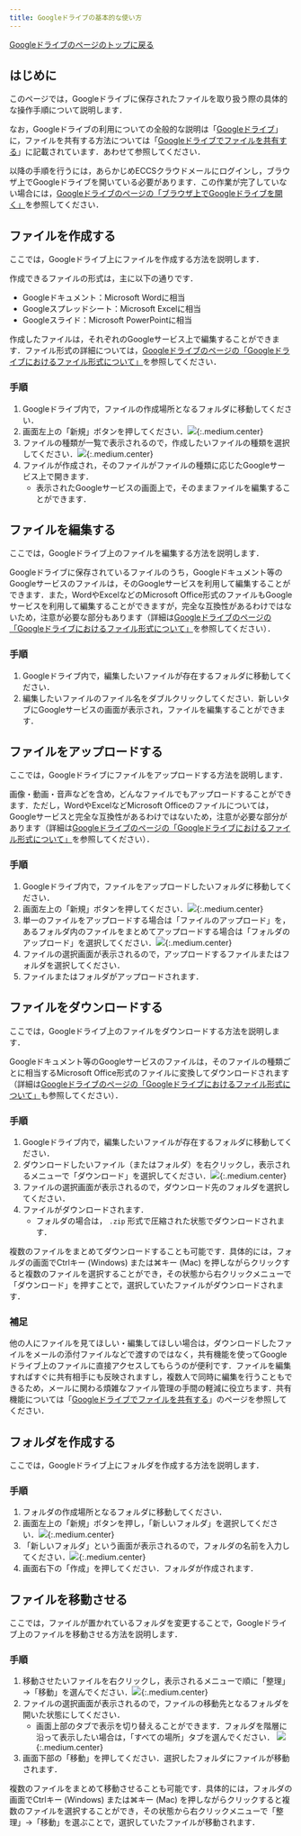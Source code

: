 ```yaml
---
title: Googleドライブの基本的な使い方
---
```


[Googleドライブのページのトップに戻る](.)

## はじめに

このページでは，Googleドライブに保存されたファイルを取り扱う際の具体的な操作手順について説明します．

なお，Googleドライブの利用についての全般的な説明は「[Googleドライブ](.)」に，ファイルを共有する方法については「[Googleドライブでファイルを共有する](share)」に記載されています．あわせて参照してください．

以降の手順を行うには，あらかじめECCSクラウドメールにログインし，ブラウザ上でGoogleドライブを開いている必要があります．この作業が完了していない場合には，[Googleドライブのページの「ブラウザ上でGoogleドライブを開く」](.#access)を参照してください．

## ファイルを作成する

ここでは，Googleドライブ上にファイルを作成する方法を説明します．

作成できるファイルの形式は，主に以下の通りです．

- Googleドキュメント：Microsoft Wordに相当
- Googleスプレッドシート：Microsoft Excelに相当
- Googleスライド：Microsoft PowerPointに相当

作成したファイルは，それぞれのGoogleサービス上で編集することができます．ファイル形式の詳細については，[Googleドライブのページの「Googleドライブにおけるファイル形式について」](.#format)を参照してください．

### 手順

1. Googleドライブ内で，ファイルの作成場所となるフォルダに移動してください．
1. 画面左上の「新規」ボタンを押してください．![](top-new.png){:.medium.center}
1. ファイルの種類が一覧で表示されるので，作成したいファイルの種類を選択してください．![](new-item.png){:.medium.center}
1. ファイルが作成され，そのファイルがファイルの種類に応じたGoogleサービス上で開きます．
    - 表示されたGoogleサービスの画面上で，そのままファイルを編集することができます．

<!-- なお，Web版のOfficeアプリで作成されたファイルは，自動的にOneDrive上に保存されます．このことを利用して，OneDriveからではなく，Web版のOfficeアプリからファイルを作成することもできます． ==相当するものは https://docs.google.com/document/ だけど，どれくらい使われているのかしら== -->

## ファイルを編集する

ここでは，Googleドライブ上のファイルを編集する方法を説明します．

Googleドライブに保存されているファイルのうち，Googleドキュメント等のGoogleサービスのファイルは，そのGoogleサービスを利用して編集することができます．また，WordやExcelなどのMicrosoft Office形式のファイルもGoogleサービスを利用して編集することができますが，完全な互換性があるわけではないため，注意が必要な部分もあります（詳細は[Googleドライブのページの「Googleドライブにおけるファイル形式について」](.#format)を参照してください）．

### 手順

1. Googleドライブ内で，編集したいファイルが存在するフォルダに移動してください．
1. 編集したいファイルのファイル名をダブルクリックしてください．新しいタブにGoogleサービスの画面が表示され，ファイルを編集することができます．

## ファイルをアップロードする

ここでは，Googleドライブにファイルをアップロードする方法を説明します．

画像・動画・音声などを含め，どんなファイルでもアップロードすることができます．ただし，WordやExcelなどMicrosoft Officeのファイルについては，Googleサービスと完全な互換性があるわけではないため，注意が必要な部分があります（詳細は[Googleドライブのページの「Googleドライブにおけるファイル形式について」](.#format)を参照してください）．

### 手順

1. Googleドライブ内で，ファイルをアップロードしたいフォルダに移動してください．
1. 画面左上の「新規」ボタンを押してください．![](top-new.png){:.medium.center}
1. 単一のファイルをアップロードする場合は「ファイルのアップロード」を，あるフォルダ内のファイルをまとめてアップロードする場合は「フォルダのアップロード」を選択してください．![](new-upload.png){:.medium.center}
1. ファイルの選択画面が表示されるので，アップロードするファイルまたはフォルダを選択してください．
1. ファイルまたはフォルダがアップロードされます．

## ファイルをダウンロードする

ここでは，Googleドライブ上のファイルをダウンロードする方法を説明します．

Googleドキュメント等のGoogleサービスのファイルは，そのファイルの種類ごとに相当するMicrosoft Office形式のファイルに変換してダウンロードされます（詳細は[Googleドライブのページの「Googleドライブにおけるファイル形式について」](.#format)も参照してください）．

### 手順

1. Googleドライブ内で，編集したいファイルが存在するフォルダに移動してください．
1. ダウンロードしたいファイル（またはフォルダ）を右クリックし，表示されるメニューで「ダウンロード」を選択してください．![](file-contextmenu-download.png){:.medium.center}
1. ファイルの選択画面が表示されるので，ダウンロード先のフォルダを選択してください．
1. ファイルがダウンロードされます．
    - フォルダの場合は， `.zip` 形式で圧縮された状態でダウンロードされます．

複数のファイルをまとめてダウンロードすることも可能です．具体的には，フォルダの画面でCtrlキー (Windows) または⌘キー (Mac) を押しながらクリックすると複数のファイルを選択することができ，その状態から右クリックメニューで「ダウンロード」を押すことで，選択していたファイルがダウンロードされます．

### 補足

他の人にファイルを見てほしい・編集してほしい場合は，ダウンロードしたファイルをメールの添付ファイルなどで渡すのではなく，共有機能を使ってGoogleドライブ上のファイルに直接アクセスしてもらうのが便利です．ファイルを編集すればすぐに共有相手にも反映されますし，複数人で同時に編集を行うこともできるため，メールに関わる煩雑なファイル管理の手間の軽減に役立ちます．共有機能については「[Googleドライブでファイルを共有する](share)」のページを参照してください．

## フォルダを作成する

ここでは，Googleドライブ上にフォルダを作成する方法を説明します．

### 手順

1. フォルダの作成場所となるフォルダに移動してください．
1. 画面左上の「新規」ボタンを押し，「新しいフォルダ」を選択してください．![](new-folder.png){:.medium.center}
1. 「新しいフォルダ」という画面が表示されるので，フォルダの名前を入力してください．![](new-folder-dialog.png){:.medium.center}
1. 画面右下の「作成」を押してください．フォルダが作成されます．

## ファイルを移動させる

ここでは，ファイルが置かれているフォルダを変更することで，Googleドライブ上のファイルを移動させる方法を説明します．

### 手順

1. 移動させたいファイルを右クリックし，表示されるメニューで順に「整理」→「移動」を選んでください．![](file-contextmenu-organize-move.png){:.medium.center}
1. ファイルの選択画面が表示されるので，ファイルの移動先となるフォルダを開いた状態にしてください．
    - 画面上部のタブで表示を切り替えることができます．フォルダを階層に沿って表示したい場合は，「すべての場所」タブを選んでください．
![](move.png){:.medium.center}
1. 画面下部の「移動」を押してください．選択したフォルダにファイルが移動されます．

複数のファイルをまとめて移動させることも可能です．具体的には，フォルダの画面でCtrlキー (Windows) または⌘キー (Mac) を押しながらクリックすると複数のファイルを選択することができ，その状態から右クリックメニューで「整理」→「移動」を選ぶことで，選択していたファイルが移動されます．
